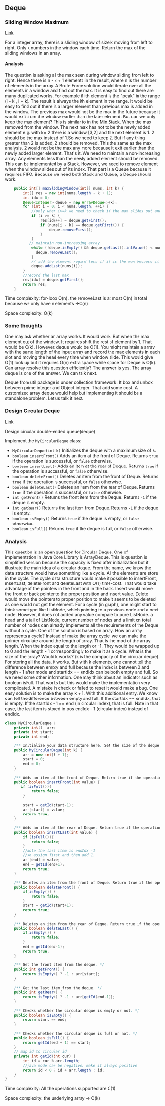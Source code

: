 ## Deque

### Sliding Window Maximum

[Link](https://leetcode.com/problems/sliding-window-maximum/)

For a integer array, there is a sliding window of size k moving from left to right. Only k numbers in the window each time. Return the max of the sliding windows in an array.

#### Analysis

The question is asking all the max seen during window sliding from left to right. Hence there is n - k + 1 elements in the result, where n is the number of elements in the array. A Brute Force solution would iterate over all the elements in a window and find out the max. It is easy to find out there are many duplicated works. For example if ith element  is the "peak" in the range (i - k , i + k). The result is always the ith element in the range. It would be easy to find out if there is a larger element than previous max is added in the window. The previous max would not be the max in the future because it would exit from the window earlier than the later element. But can we only keep the max element? This is similar to in the [Min Stack](..\01.Stack.md). When the max removed from the window. The next max has not to be the newly added element e.g. with k= 2 there is a window [3,2] and the next element is 1. 2 should be the max instead of 1.So we need to keep 2. But if any thing greater than 2 is added, 2 should be removed. This the same as the max analysis. 2 would not be the max any more because it exit earlier than the newly added larger element. That's it. We need to maintain a non-increasing array. Any elements less than the newly added element should be removed. This can be implemented by a Stack. However, we need to remove element when the window slides out of its index. That part is a Queue because it requires FIFO. Because we need both Stack and Queue, a Deque should work. 


```java
    public int[] maxSlidingWindow(int[] nums, int k) {
        int[] res = new int[nums.length - k + 1];
        int idx = 0;
        Deque<Integer> deque = new ArrayDeque<>(k);
        for (int i = 0; i < nums.length; ++i) {
            //only when i>=k we need to check if the max slides out and record the max element in previous sliding windo
            if (i >= k) {
                res[idx++] = deque.getFirst();
                if (nums[i - k] == deque.getFirst()) {
                    deque.removeFirst();
                }
            }                 
           // maintain non-increasing array
            while (!deque.isEmpty() && deque.getLast().intValue() < nums[i]) {
              deque.removeLast();
            }
            // add the element regard less if it is the max because it may become the max after window sliding.
            deque.addLast(nums[i]);
        }
        //record the last max
        res[idx] = deque.getFirst();
        return res;
    }
```

Time complexity: for-loop O(n). the removeLast is at most O(n) in total because we only have n elements ->O(n)

Space complexity: O(k)

### Some thoughts

One may ask whether an array works. It would work. But when the max element out of the window. It requires shift the rest of element by 1. That would be O(k). However, deque would be O(1). You might maintain a array with the same length of the input array and record the max elements in each slot and moving the head every time when window slide. This would give O(1) look up but it requires O(n) extra space while space for Deque is O(k). Can array resolve this question efficiently? The answer is yes. The array deque is one of the answer. We can talk next.

Deque from util package is under collection framework. It box and unbox between prime integer and Object integer. That add some cost. A customized array deque would help but implementing it should be a standalone problem. Let us talk it next.

### Design Circular Deque

[Link](https://leetcode.com/problems/design-circular-deque/)

Design circular double-ended queue(deque)

Implement the `MyCircularDeque` class:

- `MyCircularDeque(int k)` Initializes the deque with a maximum size of `k`.
- `boolean insertFront()` Adds an item at the front of Deque. Returns `true` if the operation is successful, or `false` otherwise.
- `boolean insertLast()` Adds an item at the rear of Deque. Returns `true` if the operation is successful, or `false` otherwise.
- `boolean deleteFront()` Deletes an item from the front of Deque. Returns `true` if the operation is successful, or `false` otherwise.
- `boolean deleteLast()` Deletes an item from the rear of Deque. Returns `true` if the operation is successful, or `false` otherwise.
- `int getFront()` Returns the front item from the Deque. Returns `-1` if the deque is empty.
- `int getRear()` Returns the last item from Deque. Returns `-1` if the deque is empty.
- `boolean isEmpty()` Returns `true` if the deque is empty, or `false` otherwise.
- `boolean isFull()` Returns `true` if the deque is full, or `false` otherwise.

### Analysis

This question is an open question for Circular Deque. One of implementation in Java Core Library is ArrayDeque. This is question is simplified version because the capacity is fixed after initialization but it illustrate the main idea of a circular deque.  From the name, we know the data structure would have something like a cycle. All the elements are store in the cycle. The cycle data structure would make it possible to insertFront, insertLast, deleteFront and deleteLast with O(1) time-cost. That would take advantage of the pointers in the front and in the back. Insert would move the front or back pointer to the proper position and insert value. Delete would move the pointers to proper position to make it seems to be deleted as one would not get the element. For a cycle (in graph), one might start to think some type like ListNode, which pointing to a previous node and a next node. However, it does not added any value compare to pure ListNode.  a head and a tail of ListNode, current number of nodes and a limit on total number of nodes can already implements all the requirements of the Deque without a cycle. One of the solution is based on array. How an array represents a cycle? Instead of make the array cycle, we can make the pointer circulate around the length of array. That is the mod of the array length. When the index equal to the length or -1. They would be wrapped up to 0 and the length - 1 correspondingly to make it as a cycle. What is the size of the array? Would k works? (k is the compacity of the circular deque). For storing all the data. it works. But with k elements, one cannot tell the difference between empty and full because the index is between 0 and length - 1 after mode and startIdx == endIdx can be both empty and full. So we need some other information.  One may think about an indicator such as boolean isFull. That works but this would make the implementation very complicated. A mistake in check or failed to reset it would make a bug. One easy solution is to make the array k + 1. With this additional entry. We know can tell the difference between empty and full. If the startIdx == endIdx, that is empty. If the startIdx - 1 == end (in circular index), that is full. Note in that case, the last item is stored in pos endIdx - 1 (circular index) instead of endIdx.

```java
class MyCircularDeque {
    private int[]  arr;
    private int start;
    private int end;

    /** Initialize your data structure here. Set the size of the deque to be k. */
    public MyCircularDeque(int k) {
        arr = new int[k + 1];
        start = 0;
        end = 0;
    }
    
    /** Adds an item at the front of Deque. Return true if the operation is successful. */
    public boolean insertFront(int value) {
       if (isFull()){
            return false;
        }
        
        start = getId(start-1);
        arr[start] = value;
        return true;
    }
    
    /** Adds an item at the rear of Deque. Return true if the operation is successful. */
    public boolean insertLast(int value) {
        if (isFull()){
            return false;
        }
        //note the last item is endIdx -1
        //so assign first and then add 1.
        arr[end] = value;
        end = getId(end+1);
        return true;
    }
    
    /** Deletes an item from the front of Deque. Return true if the operation is successful. */
    public boolean deleteFront() {
        if(isEmpty()) {
            return false;
        }
        start = getId(start+1);
        return true;
    }
    
    /** Deletes an item from the rear of Deque. Return true if the operation is successful. */
    public boolean deleteLast() {
        if(isEmpty()) {
            return false;
        }
        end = getId(end-1);
        return true;
    }
    
    /** Get the front item from the deque. */
    public int getFront() {
        return isEmpty() ? -1 : arr[start];
    }
    
    /** Get the last item from the deque. */
    public int getRear() {
        return isEmpty() ? -1 : arr[getId(end-1)];
    }
    
    /** Checks whether the circular deque is empty or not. */
    public boolean isEmpty() {
        return start == end;
    }
    
    /** Checks whether the circular deque is full or not. */
    public boolean isFull() {
        return getId(end + 1) == start;
    }
    // map id to circular id
    private int getId(int cur) {
        int id = cur % arr.length;
        //java mode can be negative. make it always positive
        return id < 0 ? id + arr.length : id;
    }
}

```

Time complexity: All the operations supported are O(1)

Space complexity: the underlying array -> O(k)

